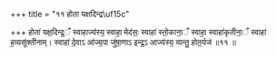+++
title = "११ होता यक्षदिन्द्र\uf15c"

+++
होता॑ यक्ष॒दिन्द्र॒ँ स्वाहाज्य॑स्य॒ स्वाहा॒ मेद॑सः॒ स्वाहा॑ स्तो॒काना॒ँ स्वाहा॒ स्वाहा॑कृतीना॒ँ स्वाहा॑ ह॒व्यसू॑क्तीनाम्। स्वाहा॑ दे॒वाऽ आ॑ज्य॒पा जु॑षा॒णाऽ इन्द्र॒ऽ आज्य॑स्य॒ व्यन्तु॒ होत॒र्यज॑ ॥११ ॥